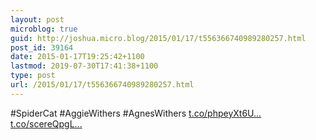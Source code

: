 ```yaml
---
layout: post
microblog: true
guid: http://joshua.micro.blog/2015/01/17/t556366740989280257.html
post_id: 39164
date: 2015-01-17T19:25:42+1100
lastmod: 2019-07-30T17:41:38+1100
type: post
url: /2015/01/17/t556366740989280257.html
---
```

#SpiderCat #AggieWithers #AgnesWithers [t.co/phpeyXt6U...](http://t.co/phpeyXt6UL) [t.co/scereQpgL...](http://t.co/scereQpgLR)
